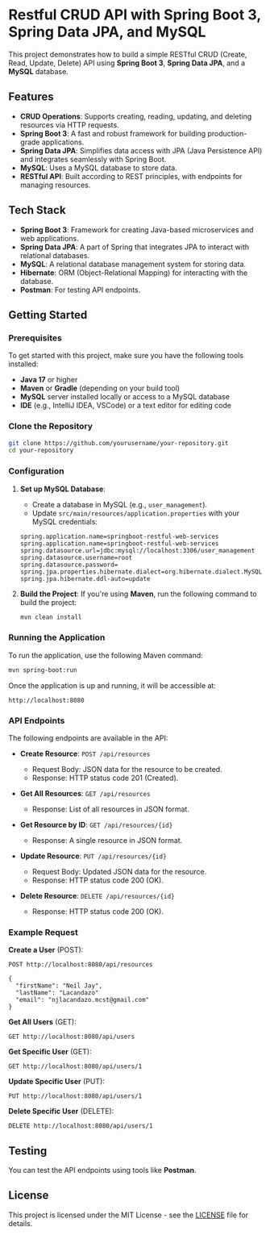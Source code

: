 # Restful CRUD API with Spring Boot 3, Spring Data JPA, and MySQL

This project demonstrates how to build a simple RESTful CRUD (Create, Read, Update, Delete) API using **Spring Boot 3**, **Spring Data JPA**, and a **MySQL** database.

## Features

- **CRUD Operations**: Supports creating, reading, updating, and deleting resources via HTTP requests.
- **Spring Boot 3**: A fast and robust framework for building production-grade applications.
- **Spring Data JPA**: Simplifies data access with JPA (Java Persistence API) and integrates seamlessly with Spring Boot.
- **MySQL**: Uses a MySQL database to store data.
- **RESTful API**: Built according to REST principles, with endpoints for managing resources.

## Tech Stack

- **Spring Boot 3**: Framework for creating Java-based microservices and web applications.
- **Spring Data JPA**: A part of Spring that integrates JPA to interact with relational databases.
- **MySQL**: A relational database management system for storing data.
- **Hibernate**: ORM (Object-Relational Mapping) for interacting with the database.
- **Postman**: For testing API endpoints.

## Getting Started

### Prerequisites

To get started with this project, make sure you have the following tools installed:

- **Java 17** or higher
- **Maven** or **Gradle** (depending on your build tool)
- **MySQL** server installed locally or access to a MySQL database
- **IDE** (e.g., IntelliJ IDEA, VSCode) or a text editor for editing code

### Clone the Repository

```bash
git clone https://github.com/yourusername/your-repository.git
cd your-repository
```

### Configuration

1. **Set up MySQL Database**:
   - Create a database in MySQL (e.g., `user_management`).
   - Update `src/main/resources/application.properties` with your MySQL credentials:

   ```properties
   spring.application.name=springboot-restful-web-services
   spring.application.name=springboot-restful-web-services
   spring.datasource.url=jdbc:mysql://localhost:3306/user_management
   spring.datasource.username=root
   spring.datasource.password=
   spring.jpa.properties.hibernate.dialect=org.hibernate.dialect.MySQLDialect
   spring.jpa.hibernate.ddl-auto=update
   ```

2. **Build the Project**:
   If you're using **Maven**, run the following command to build the project:

   ```bash
   mvn clean install
   ```

### Running the Application

To run the application, use the following Maven command:

```bash
mvn spring-boot:run
```

Once the application is up and running, it will be accessible at:

```
http://localhost:8080
```

### API Endpoints

The following endpoints are available in the API:

- **Create Resource**: `POST /api/resources`
  - Request Body: JSON data for the resource to be created.
  - Response: HTTP status code 201 (Created).

- **Get All Resources**: `GET /api/resources`
  - Response: List of all resources in JSON format.

- **Get Resource by ID**: `GET /api/resources/{id}`
  - Response: A single resource in JSON format.

- **Update Resource**: `PUT /api/resources/{id}`
  - Request Body: Updated JSON data for the resource.
  - Response: HTTP status code 200 (OK).

- **Delete Resource**: `DELETE /api/resources/{id}`
  - Response: HTTP status code 200 (OK).

### Example Request

**Create a User** (POST):

```postman
POST http://localhost:8080/api/resources

{
  "firstName": "Neil Jay",
  "lastName": "Lacandazo"
  "email": "njlacandazo.mcst@gmail.com"
}
```

**Get All Users** (GET):

```postman
GET http://localhost:8080/api/users
```

**Get Specific User** (GET):

```postman
GET http://localhost:8080/api/users/1
```

**Update Specific User** (PUT):

```postman
PUT http://localhost:8080/api/users/1
```

**Delete Specific User** (DELETE):

```postman
DELETE http://localhost:8080/api/users/1
```

## Testing

You can test the API endpoints using tools like **Postman**.

## License

This project is licensed under the MIT License - see the [LICENSE](LICENSE) file for details.
